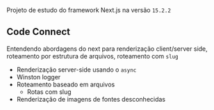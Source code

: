 Projeto de estudo do framework Next.js na versão `15.2.2`

## Code Connect

Entendendo abordagens do next para renderização client/server side, roteamento por estrutura de arquivos, roteamento com `slug`

* Renderização server-side usando o `async`
* Winston logger
* Roteamento baseado em arquivos
    * Rotas com slug
* Renderização de imagens de fontes desconhecidas